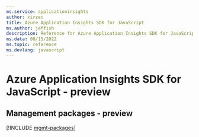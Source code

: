 ```yaml
---
ms.service: applicationinsights
author: xirzec
title: Azure Application Insights SDK for JavaScript
ms.author: jeffish
description: Reference for Azure Application Insights SDK for JavaScript
ms.data: 08/15/2022
ms.topic: reference
ms.devlang: javascript
---
```

# Azure Application Insights SDK for JavaScript - preview

## Management packages - preview
[!INCLUDE [mgmt-packages](application-insights-mgmt-index.md)]